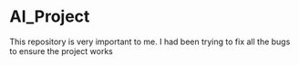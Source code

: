 # AI_Project
This repository is very important to me. I had been trying to fix all the bugs to ensure the project works
